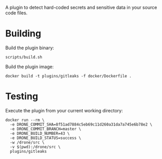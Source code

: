 A plugin to detect hard-coded secrets and sensitive data in your source code files.

# Building

Build the plugin binary:

```text
scripts/build.sh
```

Build the plugin image:

```text
docker build -t plugins/gitleaks -f docker/Dockerfile .
```

# Testing

Execute the plugin from your current working directory:

```text
docker run --rm \
  -e DRONE_COMMIT_SHA=8f51ad7884c5eb69c11d260a31da7a745e6b78e2 \
  -e DRONE_COMMIT_BRANCH=master \
  -e DRONE_BUILD_NUMBER=43 \
  -e DRONE_BUILD_STATUS=success \
  -w /drone/src \
  -v $(pwd):/drone/src \
  plugins/gitleaks
```
